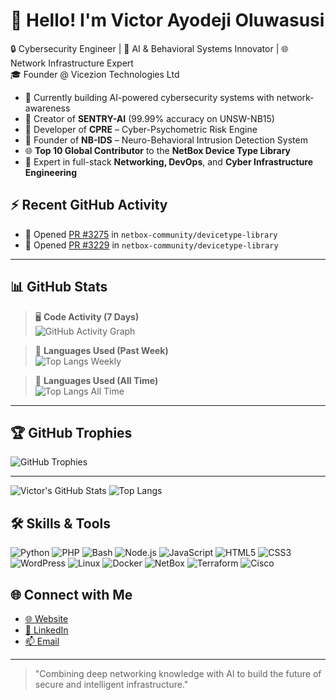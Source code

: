 # 👋 Hello! I'm Victor Ayodeji Oluwasusi

🔒 Cybersecurity Engineer | 🧠 AI & Behavioral Systems Innovator | 🌐 Network Infrastructure Expert  
🎓 Founder @ Vicezion Technologies Ltd

- 🔭 Currently building AI-powered cybersecurity systems with network-awareness
- 🧪 Creator of **SENTRY-AI** (99.99% accuracy on UNSW-NB15)
- 🧠 Developer of **CPRE** – Cyber-Psychometric Risk Engine
- 🔐 Founder of **NB-IDS** – Neuro-Behavioral Intrusion Detection System
- 🌐 **Top 10 Global Contributor** to the **NetBox Device Type Library**
- 🧰 Expert in full-stack **Networking, DevOps**, and **Cyber Infrastructure Engineering**


## ⚡ Recent GitHub Activity

- 💪 Opened [PR #3275](https://github.com/netbox-community/devicetype-library/pull/3275) in `netbox-community/devicetype-library`
- 💪 Opened [PR #3229](https://github.com/netbox-community/devicetype-library/pull/3229) in `netbox-community/devicetype-library`

---

## 📊 GitHub Stats

> 🖥️ **Code Activity (7 Days)**  
![GitHub Activity Graph](https://github-readme-activity-graph.cyclic.app/graph?username=visezion&theme=github-compact&hide_border=true)

> 💬 **Languages Used (Past Week)**  
![Top Langs Weekly](https://github-readme-stats.vercel.app/api/top-langs/?username=visezion&layout=compact&langs_count=6&hide_border=true&theme=github_dark)

> 🧠 **Languages Used (All Time)**  
![Top Langs All Time](https://github-readme-stats.vercel.app/api/top-langs/?username=visezion&layout=compact&langs_count=10&hide_border=true&theme=github_dark)

---

## 🏆 GitHub Trophies

![GitHub Trophies](https://github-profile-trophy.vercel.app/?username=visezion&theme=monokai&margin-w=5&no-frame=true)

---


![Victor's GitHub Stats](https://github-readme-stats.vercel.app/api?username=visezion&show_icons=true&theme=react&count_private=true)
![Top Langs](https://github-readme-stats.vercel.app/api/top-langs/?username=visezion&layout=compact&theme=react)



## 🛠 Skills & Tools
![Python](https://img.shields.io/badge/-Python-black?style=flat-square&logo=Python)
![PHP](https://img.shields.io/badge/-PHP-777BB4?style=flat-square&logo=php)
![Bash](https://img.shields.io/badge/-Bash-4EAA25?style=flat-square&logo=gnubash)
![Node.js](https://img.shields.io/badge/-Node.js-green?style=flat-square&logo=node.js)
![JavaScript](https://img.shields.io/badge/-JavaScript-yellow?style=flat-square&logo=javascript)
![HTML5](https://img.shields.io/badge/-HTML5-E34F26?style=flat-square&logo=html5)
![CSS3](https://img.shields.io/badge/-CSS3-1572B6?style=flat-square&logo=css3)
![WordPress](https://img.shields.io/badge/-WordPress-21759B?style=flat-square&logo=wordpress)
![Linux](https://img.shields.io/badge/-Linux-FCC624?style=flat-square&logo=linux)
![Docker](https://img.shields.io/badge/-Docker-2496ED?style=flat-square&logo=docker)
![NetBox](https://img.shields.io/badge/-NetBox-blue?style=flat-square&logo=data:image/png;base64,iVBORw0KGgoAAAANSUhEUgAAABAAAAAQCAMAAAAoLQ9TAAAAVFBMVEUAAAC/v7+fn5+/v7+wsLCnp6e6urrOzs7Y2Nj39/fExMTIyMje3t7Z2dnd3d3c3NzS0tLR0dGxsbHq6uq+vr7g4ODU1NTV1dV6enr5VfE3AAAACXBIWXMAAAsSAAALEgHS3X78AAAAsUlEQVQYlX2QQRaDMBBFz+eIQX5AT+b/f6KaGVICRA7evXUV0zHuc+zMnEIS8YZQclX2kK61u5w5wXzFCGBaC/UnhVDQCM7YpeNsDxdRtKzGkDF4Fzxh13aFP6OJeS0eWD1tzD4DaZBf0jDFeJYEUUNIV3UFG96HylbKzRRYobpeUb3AMRUUkSiQ9fOqDBYzYdM07iAfDcfMSjvGzkgAAAABJRU5ErkJggg==)
![Terraform](https://img.shields.io/badge/-Terraform-623CE4?style=flat-square&logo=terraform)
![Cisco](https://img.shields.io/badge/-Cisco-1BA0D7?style=flat-square&logo=cisco)



## 🌐 Connect with Me

-  [🌐 Website](https://vicezion.com/victor_oluwasusi)
-  [🔗 LinkedIn](https://www.linkedin.com/in/victor-ayodeji-oluwasusi-059567157/)
-  [📫 Email](mailto:victor.oluwaususi@vicezion.com) 

---

> "Combining deep networking knowledge with AI to build the future of secure and intelligent infrastructure."

